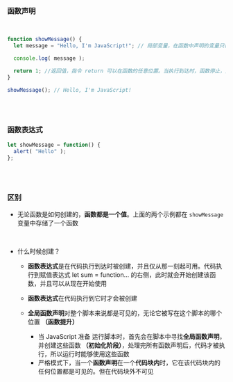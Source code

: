 ### 函数声明

<br>


```javascript
function showMessage() {
  let message = "Hello, I'm JavaScript!"; // 局部变量，在函数中声明的变量只在该函数内部可见

  console.log( message );

  return 1; //返回值，指令 return 可以在函数的任意位置。当执行到达时，函数停止，并将值返回给调用代码
}

showMessage(); // Hello, I'm JavaScript!

```

<br>

<br>


### 函数表达式

```javascript
let showMessage = function() {
  alert( "Hello" );
};
```


<br>

<br>


### 区别

- 无论函数是如何创建的，**函数都是一个值**。上面的两个示例都在 ```showMessage``` 变量中存储了一个函数

<br>

- 什么时候创建？
  - **函数表达式**是在代码执行到达时被创建，并且仅从那一刻起可用。代码执行到赋值表达式 let sum = function… 的右侧，此时就会开始创建该函数，并且可以从现在开始使用
  - **函数表达式**在代码执行到它时才会被创建


  - **全局函数声明**对整个脚本来说都是可见的，无论它被写在这个脚本的哪个位置 **（函数提升）**
    - 当 JavaScript 准备 运行脚本时，首先会在脚本中寻找**全局函数声明**，并创建这些函数 **（初始化阶段）**，处理完所有函数声明后，代码才被执行，所以运行时能够使用这些函数
    - 严格模式下，当一个**函数声明**在一个**代码块内**时，它在该代码块内的任何位置都是可见的。但在代码块外不可见


